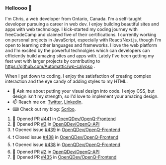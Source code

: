 ### Helloooo 👋

I'm Chris, a web developer from Ontario, Canada. I'm a self-taught developer pursuing a career in web dev. I enjoy building beautiful sites and apps with web technology.
I kick-started my coding journey with freeCodeCamp and claimed five of their certifications.  I currently working on personal projects in JavaScript, especially with React/Next.js, though I'm open to learning other languages and frameworks. I love the web platform and I'm excited by the powerful technolgies which can developers can efficiently build amazing sites and apps with. Lately I've been getting my feet wet with larger projects by contributing to https://github.com/Automattic/wp-calypso .

When I get down to coding, I enjoy the satisfaction of creating complex interaction and the eye candy of adding styles to my HTML. 

- 💬 Ask me about putting your visual design into code. I enjoy CSS, but design isn't my strength, so I'd love to implement your amazing design.
- 📫 Reach me on: [Twitter](https://twitter.com/Christo28120856), [Linkedin](https://www.linkedin.com/in/christopher-stevers-07b9a5204/).
- ⌨ Check out my blog: [Scribo](https://christopherstevers.cf).
<!--
**Christopher-Stevers/Christopher-Stevers** is a ✨ _special_ ✨ repository because its `README.md` (this file) appears on your GitHub profile.

Here are some ideas to get you started:

- 🔭 I’m currently working on ...
- 🌱 I’m currently learning ...
- 👯 I’m looking to collaborate on ...
- 🤔 I’m looking for help with ...
- 😄 Pronouns: ...
- ⚡ Fun fact: ...
-->

<!--START_SECTION:activity-->
1. 💪 Opened PR [#441](https://github.com/OpenQDev/OpenQ-Frontend/pull/441) in [OpenQDev/OpenQ-Frontend](https://github.com/OpenQDev/OpenQ-Frontend)
2. 💪 Opened PR [#3](https://github.com/OpenQDev/OpenQ-API/pull/3) in [OpenQDev/OpenQ-API](https://github.com/OpenQDev/OpenQ-API)
3. ❗️ Opened issue [#439](https://github.com/OpenQDev/OpenQ-Frontend/issues/439) in [OpenQDev/OpenQ-Frontend](https://github.com/OpenQDev/OpenQ-Frontend)
4. ❗️ Closed issue [#438](https://github.com/OpenQDev/OpenQ-Frontend/issues/438) in [OpenQDev/OpenQ-Frontend](https://github.com/OpenQDev/OpenQ-Frontend)
5. ❗️ Opened issue [#438](https://github.com/OpenQDev/OpenQ-Frontend/issues/438) in [OpenQDev/OpenQ-Frontend](https://github.com/OpenQDev/OpenQ-Frontend)
6. 💪 Opened PR [#2](https://github.com/OpenQDev/OpenQ-API/pull/2) in [OpenQDev/OpenQ-API](https://github.com/OpenQDev/OpenQ-API)
7. 💪 Opened PR [#435](https://github.com/OpenQDev/OpenQ-Frontend/pull/435) in [OpenQDev/OpenQ-Frontend](https://github.com/OpenQDev/OpenQ-Frontend)
<!--END_SECTION:activity-->
